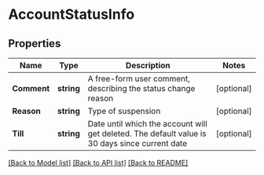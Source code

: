 # AccountStatusInfo

## Properties

Name | Type | Description | Notes
------------ | ------------- | ------------- | -------------
**Comment** | **string** | A free-form user comment, describing the status change reason | [optional] 
**Reason** | **string** | Type of suspension | [optional] 
**Till** | **string** | Date until which the account will get deleted. The default value is 30 days since current date | [optional] 

[[Back to Model list]](../README.md#documentation-for-models) [[Back to API list]](../README.md#documentation-for-api-endpoints) [[Back to README]](../README.md)


